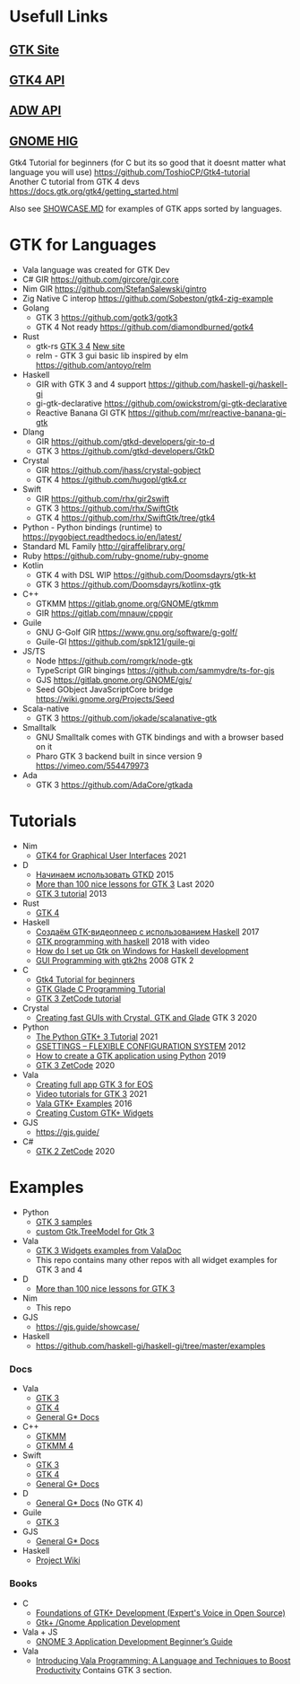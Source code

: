 # Usefull Links
## [GTK Site](https://www.gtk.org/)
## [GTK4 API](https://www.gtk.org/docs/apis/)
## [ADW API](https://gnome.pages.gitlab.gnome.org/libadwaita/doc/main/)
## [GNOME HIG](https://teams.pages.gitlab.gnome.org/Design/hig-www/)


Gtk4 Tutorial for beginners (for C but its so good that it doesnt matter what language you will use) https://github.com/ToshioCP/Gtk4-tutorial  
Another C tutorial from GTK 4 devs https://docs.gtk.org/gtk4/getting_started.html

Also see [SHOWCASE.MD](SHOWCASE.MD) for examples of GTK apps sorted by languages.

# GTK for Languages
- Vala language was created for GTK Dev
- C# GIR https://github.com/gircore/gir.core
- Nim GIR https://github.com/StefanSalewski/gintro  
- Zig Native C interop https://github.com/Sobeston/gtk4-zig-example
- Golang
  * GTK 3 https://github.com/gotk3/gotk3
  * GTK 4 Not ready https://github.com/diamondburned/gotk4
- Rust 
  * gtk-rs [GTK 3 4](https://github.com/gtk-rs/gtk) [New site](https://gtk-rs.org/)
  * relm - GTK 3 gui basic lib inspired by elm https://github.com/antoyo/relm
- Haskell 
  * GIR with GTK 3 and 4 support https://github.com/haskell-gi/haskell-gi
  * gi-gtk-declarative https://github.com/owickstrom/gi-gtk-declarative
  * Reactive Banana GI GTK https://github.com/mr/reactive-banana-gi-gtk
- Dlang 
  * GIR https://github.com/gtkd-developers/gir-to-d
  * GTK 3 https://github.com/gtkd-developers/GtkD
- Crystal 
  * GIR https://github.com/jhass/crystal-gobject
  * GTK 4 https://github.com/hugopl/gtk4.cr
- Swift 
  * GIR https://github.com/rhx/gir2swift
  * GTK 3 https://github.com/rhx/SwiftGtk
  * GTK 4 https://github.com/rhx/SwiftGtk/tree/gtk4
- Python - Python bindings (runtime) to https://pygobject.readthedocs.io/en/latest/
- Standard ML Family http://giraffelibrary.org/
- Ruby https://github.com/ruby-gnome/ruby-gnome
- Kotlin
  * GTK 4 with DSL WIP https://github.com/Doomsdayrs/gtk-kt
  * GTK 3 https://github.com/Doomsdayrs/kotlinx-gtk
- C++ 
  * GTKMM https://gitlab.gnome.org/GNOME/gtkmm
  * GIR https://gitlab.com/mnauw/cppgir
- Guile 
  * GNU G-Golf GIR https://www.gnu.org/software/g-golf/
  * Guile-GI https://github.com/spk121/guile-gi
- JS/TS 
  * Node https://github.com/romgrk/node-gtk
  * TypeScript GIR bingings https://github.com/sammydre/ts-for-gjs
  * GJS https://gitlab.gnome.org/GNOME/gjs/
  * Seed GObject JavaScriptCore bridge https://wiki.gnome.org/Projects/Seed
- Scala-native
  * GTK 3 https://github.com/jokade/scalanative-gtk
- Smalltalk
  * GNU Smalltalk comes with GTK bindings and with a browser based on it
  * Pharo GTK 3 backend built in since version 9 https://vimeo.com/554479973
- Ada
  * GTK 3 https://github.com/AdaCore/gtkada

# Tutorials
- Nim
  * [GTK4 for Graphical User Interfaces](http://ssalewski.de/gtkprogramming.html) 2021
- D
  * [Начинаем использовать GTKD](https://habr.com/ru/post/259717/) 2015
  * [More than 100 nice lessons for GTK 3](https://gtkdcoding.com/)  Last 2020
  * [GTK 3 tutorial](https://sites.google.com/site/gtkdtutorial/) 2013
- Rust
  * [GTK 4](https://gtk-rs.org/gtk4-rs/git/book/)
- Haskell
  * [Создаём GTK-видеоплеер с использованием Haskell](https://habr.com/ru/company/mailru/blog/338176/) 2017
  * [GTK programming with haskell](https://haskell-at-work.com/episodes/2018-11-13-gtk-programming-with-haskell.html) 2018 with video
  * [How do I set up Gtk on Windows for Haskell development](https://stackoverflow.com/questions/47280515/how-do-i-set-up-gtk-on-windows-for-haskell-development)
  * [GUI Programming with gtk2hs](http://book.realworldhaskell.org/read/gui-programming-with-gtk-hs.html) 2008 GTK 2
- C
  * [Gtk4 Tutorial for beginners](https://github.com/ToshioCP/Gtk4-tutorial)
  * [GTK Glade C Programming Tutorial](https://prognotes.net/gtk-glade-c-programming/)
  * [GTK 3 ZetCode tutorial](https://zetcode.com/gui/gtk2/)
- Crystal
  * [Creating fast GUIs with Crystal, GTK and Glade](https://dev.to/geopjr/creating-fast-guis-with-crystal-gtk-and-glade-en6) GTK 3 2020
- Python
  * [The Python GTK+ 3 Tutorial](https://python-gtk-3-tutorial.readthedocs.io/en/latest/) 2021
  * [GSETTINGS – FLEXIBLE CONFIGURATION SYSTEM](http://zderadicka.eu/gsettings-flexible-configuration-system/) 2012
  * [How to create a GTK application using Python](https://belmoussaoui.com/article/5-how-to-create-a-gtk-application-using-python-part-1) 2019
  * [GTK 3 ZetCode](https://zetcode.com/gui/pygtk/) 2020
- Vala
  * [Creating full app GTK 3 for EOS](https://docs.elementary.io/develop/)
  * [Video tutorials for GTK 3](https://www.youtube.com/watch?v=7z0NVCrJr6A&list=PLriKzYyLb28mn2lS3c5yqMHgLREi7kR9-) 2021
  * [Vala GTK+ Examples](https://wiki.gnome.org/Projects/Vala/GTKSample) 2016
  * [Creating Custom GTK+ Widgets](https://wiki.gnome.org/Projects/Vala/CustomWidgetSamples)
- GJS 
  * https://gjs.guide/
- C#  
  * [GTK 2 ZetCode](https://zetcode.com/gui/gtksharp/) 2020

# Examples
- Python
  * [GTK 3 samples](https://developer.gnome.org/gnome-devel-demos/stable/beginner.py.html.en)
  * [custom Gtk.TreeModel for Gtk 3 ](https://gist.github.com/andialbrecht/4463278)
- Vala
  * [GTK 3 Widgets examples from ValaDoc](https://github.com/vala-lang/valadoc-org/tree/master/examples/gtk%2B-3.0)
  * This repo contains many other repos with all widget examples for GTK 3 and 4
- D 
  * [More than 100 nice lessons for GTK 3](https://gtkdcoding.com/)
- Nim 
  * This repo
- GJS
  * https://gjs.guide/showcase/
- Haskell
  * https://github.com/haskell-gi/haskell-gi/tree/master/examples

### Docs
- Vala
  * [GTK 3](https://valadoc.org/gtk+-3.0/index.htm)
  * [GTK 4](https://valadoc.org/gtk4/index.htm)  
  * [General G* Docs](https://valadoc.org/index.htm)
- C++
  * [GTKMM](https://www.gtkmm.org/en/documentation.html)
  * [GTKMM 4](https://developer.gnome.org/gtkmm-tutorial/unstable/index.html.en)
- Swift
  * [GTK 3](https://rhx.github.io/SwiftGtk3Doc/)
  * [GTK 4](https://rhx.github.io/SwiftGtk4Doc/index.html)
  * [General G* Docs](https://rhx.github.io/SwiftGtk/)
- D
  * [General G* Docs](https://api.gtkd.org/) (No GTK 4)
- Guile
  * [GTK 3](https://spk121.github.io/guile-gi/)
- GJS
  * [General G* Docs](https://gjs-docs.gnome.org/)  
- Haskell
  * [Project Wiki](https://github.com/haskell-gi/haskell-gi/wiki)
  
### Books  
- C  
  * [Foundations of GTK+ Development (Expert's Voice in Open Source) ](https://www.amazon.com/Foundations-Development-Experts-Voice-Source/dp/1590597931)  
  * [Gtk+ /Gnome Application Development](https://www.amazon.com/Gnome-Application-Development-Havoc-Pennington/dp/0735700788/ref=pd_lpo_14_img_1/138-1018100-4026252?_encoding=UTF8&pd_rd_i=0735700788&pd_rd_r=8b64b05a-bf02-4bc9-8b16-a40fc1ba05bd&pd_rd_w=UwFs6&pd_rd_wg=QeOAB&pf_rd_p=a0d6e967-6561-454c-84f8-2ce2c92b79a6&pf_rd_r=CYYE0TXYVEQVSHV0PTAA&psc=1&refRID=CYYE0TXYVEQVSHV0PTAA)  
- Vala + JS  
  * [GNOME 3 Application Development Beginner’s Guide](https://oiipdf.com/gnome-3-application-development-beginners-guide)  
- Vala  
  * [Introducing Vala Programming: A Language and Techniques to Boost Productivity](https://www.amazon.com/Introducing-Vala-Programming-Techniques-Productivity/dp/1484253795) Contains GTK 3 section.  
  
